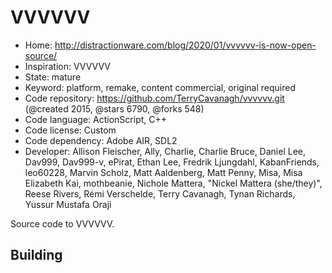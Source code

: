 # VVVVVV

- Home: http://distractionware.com/blog/2020/01/vvvvvv-is-now-open-source/
- Inspiration: VVVVVV
- State: mature
- Keyword: platform, remake, content commercial, original required
- Code repository: https://github.com/TerryCavanagh/vvvvvv.git (@created 2015, @stars 6790, @forks 548)
- Code language: ActionScript, C++
- Code license: Custom
- Code dependency: Adobe AIR, SDL2
- Developer: Allison Fleischer, Ally, Charlie, Charlie Bruce, Daniel Lee, Dav999, Dav999-v, ePirat, Ethan Lee, Fredrik Ljungdahl, KabanFriends, leo60228, Marvin Scholz, Matt Aaldenberg, Matt Penny, Misa, Misa Elizabeth Kai, mothbeanie, Nichole Mattera, "Nickel Mattera (she/they)", Reese Rivers, Rémi Verschelde, Terry Cavanagh, Tynan Richards, Yussur Mustafa Oraji

Source code to VVVVVV.

## Building
